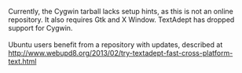 <html>
<head><title>textadept_pkg</title></head>
<body>
<p>
  Currently, the Cygwin tarball lacks setup hints, as this is not an online repository.
  It also requires Gtk and X Window. TextAdept has dropped support for Cygwin.
  <br /><br />
  Ubuntu users benefit from a repository with updates, described at
  <a href="http://www.webupd8.org/2013/02/try-textadept-fast-cross-platform-text.html">
  http://www.webupd8.org/2013/02/try-textadept-fast-cross-platform-text.html
  </a>
</p>
</body>
</html>
